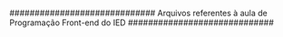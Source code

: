 #############################
Arquivos referentes à aula de
Programação Front-end do IED
#############################
